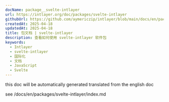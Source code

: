 ```yaml
---
docName: package__svelte-intlayer
url: https://intlayer.org/doc/packages/svelte-intlayer
githubUrl: https://github.com/aymericzip/intlayer/blob/main/docs/en/packages/svelte-intlayer/index.md
createdAt: 2025-04-18
updatedAt: 2025-04-18
title: 包文档 | svelte-intlayer
description: 查看如何使用 svelte-intlayer 软件包
keywords:
  - Intlayer
  - svelte-intlayer
  - 国际化
  - 文档
  - JavaScript
  - Svelte
---
```


this doc will be automatically generated translated from the english doc

see /docs/en/packages/svelte-intlayer/index.md
